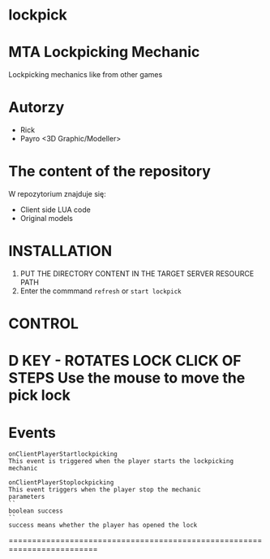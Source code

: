 # lockpick

MTA Lockpicking Mechanic
===========

Lockpicking mechanics like from other games

Autorzy
========================================================================

- Rick <Main Developer>
- Payro <3D Graphic/Modeller>

The content of the repository
========================================================================

W repozytorium znajduje się:
* Client side LUA code
* Original models

INSTALLATION
========================================================================

1. PUT THE DIRECTORY CONTENT IN THE TARGET SERVER RESOURCE PATH
2. Enter the commmand `refresh` or `start lockpick`


CONTROL
=========================================================================
D KEY - ROTATES LOCK CLICK OF STEPS
Use the mouse to move the pick lock
========================================================================

Events
=========================================================================
```
onClientPlayerStartlockpicking
This event is triggered when the player starts the lockpicking mechanic
```

```
onClientPlayerStoplockpicking
This event triggers when the player stop the mechanic
parameters
``
boolean success
``
success means whether the player has opened the lock

```

=========================================================================

